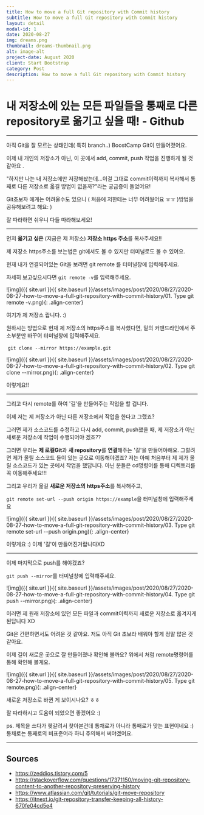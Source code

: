 ```yaml
---
title: How to move a full Git repository with Commit history
subtitle: How to move a full Git repository with Commit history
layout: detail
modal-id: 1
date: 2020-08-27
img: dreams.png
thumbnail: dreams-thumbnail.png
alt: image-alt
project-date: August 2020
client: Start Bootstrap
category: Post
description: How to move a full Git repository with Commit history
---
```


# 내 저장소에 있는 모든 파일들을 통째로 다른 repository로 옮기고 싶을 때! - Github

---



아직 Git을 잘 모르는 상태인데( 특히 branch..) BoostCamp Git이 만들어졌어요. 

이제 내 개인의 저장소가 아닌, 이 곳에서 add, commit, push 작업을 진행하게 될 것 같아요 . 

"하지만 나는 내 저장소에만 저장해놨는데...이걸 그대로 commit이력까지 복사해서 통째로 다른 저장소로 옮길 방법이 없을까?"라는 궁금증이 들었어요!

Git초보자 에게는 어려울수도 있으니 ( 처음에 저한테는 너무 어려웠어요 ㅠㅠ )방법을 공유해보려고 해요: )

잘 따라하면 쉬우니 다들 따라해보세요! 



---



먼저 **옮기고 싶은** (지금은 제 저장소) **저장소 https 주소**를 복사주세요!! 

제 저장소 https주소를 보는법은 git에서도 볼 수 있지만 터미널로도 볼 수 있어요. 

현재 내가 연결되어있는 Git을 보려면 git remote 를 터미널창에 입력해주세요.

자세히 보고싶으시다면 `git remote -v`를 입력해주세요.

![img]({{ site.url }}{{ site.baseurl }}/assets/images/post/2020/08/27/2020-08-27-how-to-move-a-full-git-repository-with-commit-history/01. Type git remote -v.png){: .align-center}

여기가 제 저장소 랍니다. :)

원하시는 방법으로 현재 제 저장소의 https주소를 복사했다면, 밑의 커맨드라인에서 주소부분만 바꾸어 터미널창에 입력해주세요. 

​	`git clone --mirror https://example.git`



![img]({{ site.url }}{{ site.baseurl }}/assets/images/post/2020/08/27/2020-08-27-how-to-move-a-full-git-repository-with-commit-history/02. Type git clone --mirror.png){: .align-center}

이렇게요!! 



---



그리고 다시 remote를 하여 '길'을 만들어주는 작업을 할 겁니다.

이제 저는 제 저장소가 아닌 다른 저장소에서 작업을 한다고 그랬죠?

그러면 제가 소스코드를 수정하고 다시 add, commit, push했을 때, 제 저장소가 아닌 새로운 저장소에 작업이 수행되어야 겠죠??

그러면 우리는 **제 로컬Git**과 **새 repository**를 **연결**해주는 '길'을 만들어야해요. 그럴려면 제가 올릴 소스코드 들이 있는 곳으로 이동해야겠죠? 저는 아예 처음부터 제 제가 올릴 소스코드가 있는 곳에서 작업을 했답니다. 아닌 분들은 cd명령어를 통해 디렉토리를 꼭 이동해주세요!!!

그리고 우리가 옮길 **새로운 저장소의 https주소**를 복사해주고, 

`git remote set-url --push origin https://example`을 터미널창에 입력해주세요

![img]({{ site.url }}{{ site.baseurl }}/assets/images/post/2020/08/27/2020-08-27-how-to-move-a-full-git-repository-with-commit-history/03. Type git remote set-url --push origin.png){: .align-center}

이렇게요 :) 이제 '길'이 만들어진거랍니다XD



---



이제 마지막으로 push를 해야겠죠? 

`git push --mirror`를 터미널창에 입력해주세요.

![img]({{ site.url }}{{ site.baseurl }}/assets/images/post/2020/08/27/2020-08-27-how-to-move-a-full-git-repository-with-commit-history/04. Type git push --mirror.png){: .align-center}

이러면 제 원래 저장소에 있던 모든 파일과 commit이력까지 새로운 저장소로 옮겨지게 된답니다 XD 

Git은 간편하면서도 어려운 것 같아요. 저도 아직 Git 초보라 배워야 할게 정말 많은 것 같아요.

이제 길이 새로운 곳으로 잘 만들어졌나 확인해 볼까요?  위에서 처럼 remote명령어를 통해 확인해 볼게요.

![img]({{ site.url }}{{ site.baseurl }}/assets/images/post/2020/08/27/2020-08-27-how-to-move-a-full-git-repository-with-commit-history/05. Type git remote.png){: .align-center}

새로운 저장소로 바뀐 게 보이시나요? ㅎㅎ

잘 따라하시고 도움이 되었으면 좋겠어요 :)



ps. 제목을 쓰다가 헷갈려서 찾아본건데 통채로가 아니라 통째로가 맞는 표현이네요 :) 통채로는 통째로의 비표준어라 하니 주의해서 써야겠어요.



---



## Sources

* https://zeddios.tistory.com/5
* https://stackoverflow.com/questions/17371150/moving-git-repository-content-to-another-repository-preserving-history
* https://www.atlassian.com/git/tutorials/git-move-repository
* https://itnext.io/git-repository-transfer-keeping-all-history-670fe04cd5e4